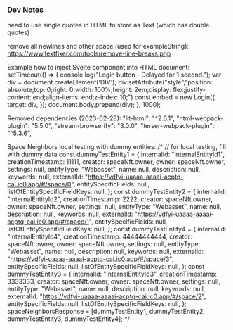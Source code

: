 ### Dev Notes
need to use single quotes in HTML to store as Text (which has double quotes)

remove all newlines and other space (used for exampleString): https://www.textfixer.com/tools/remove-line-breaks.php

Example how to inject Svelte component into HTML document:
      setTimeout(() => {
        console.log("Login button - Delayed for 1 second.");
        var div = document.createElement('DIV');
        div.setAttribute("style","position: absolute;top: 0;right: 0;width: 100%;height: 2em;display: flex;justify-content: end;align-items: end;z-index: 10;")
        const embed = new Login({
          target: div,
        });
        document.body.prepend(div);
      }, 1000);

Removed dependencies (2023-02-28):
    "lit-html": "^2.6.1",
    "html-webpack-plugin": "5.5.0",
    "stream-browserify": "3.0.0",
    "terser-webpack-plugin": "^5.3.6",

Space Neighbors local testing with dummy entities:
    /* // for local testing, fill with dummy data
        const dummyTestEntity1 = {
                internalId: "internalEntityId1",
                creationTimestamp: 11111,
                creator: spaceNft.owner,
                owner: spaceNft.owner,
                settings: null,
                entityType: "Webasset",
                name: null,
                description: null,
                keywords: null,
                externalId: "https://vdfyi-uaaaa-aaaai-acptq-cai.ic0.app/#/space/0",
                entitySpecificFields: null,
                listOfEntitySpecificFieldKeys: null,
            };
            const dummyTestEntity2 = {
                internalId: "internalEntityId2",
                creationTimestamp: 2222,
                creator: spaceNft.owner,
                owner: spaceNft.owner,
                settings: null,
                entityType: "Webasset",
                name: null,
                description: null,
                keywords: null,
                externalId: "https://vdfyi-uaaaa-aaaai-acptq-cai.ic0.app/#/space/1",
                entitySpecificFields: null,
                listOfEntitySpecificFieldKeys: null,
            };
            const dummyTestEntity4 = {
                internalId: "internalEntityId4",
                creationTimestamp: 44444444444,
                creator: spaceNft.owner,
                owner: spaceNft.owner,
                settings: null,
                entityType: "Webasset",
                name: null,
                description: null,
                keywords: null,
                externalId: "https://vdfyi-uaaaa-aaaai-acptq-cai.ic0.app/#/space/3",
                entitySpecificFields: null,
                listOfEntitySpecificFieldKeys: null,
            };
            const dummyTestEntity3 = {
                internalId: "internalEntityId3",
                creationTimestamp: 3333333,
                creator: spaceNft.owner,
                owner: spaceNft.owner,
                settings: null,
                entityType: "Webasset",
                name: null,
                description: null,
                keywords: null,
                externalId: "https://vdfyi-uaaaa-aaaai-acptq-cai.ic0.app/#/space/2",
                entitySpecificFields: null,
                listOfEntitySpecificFieldKeys: null,
            };
            spaceNeighborsResponse = [dummyTestEntity1, dummyTestEntity2, dummyTestEntity3, dummyTestEntity4]; */
        